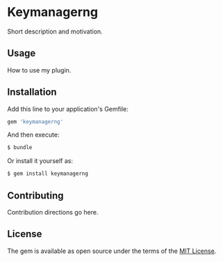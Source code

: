 # Keymanagerng
Short description and motivation.

## Usage
How to use my plugin.

## Installation
Add this line to your application's Gemfile:

```ruby
gem 'keymanagerng'
```

And then execute:
```bash
$ bundle
```

Or install it yourself as:
```bash
$ gem install keymanagerng
```

## Contributing
Contribution directions go here.

## License
The gem is available as open source under the terms of the [MIT License](https://opensource.org/licenses/MIT).
